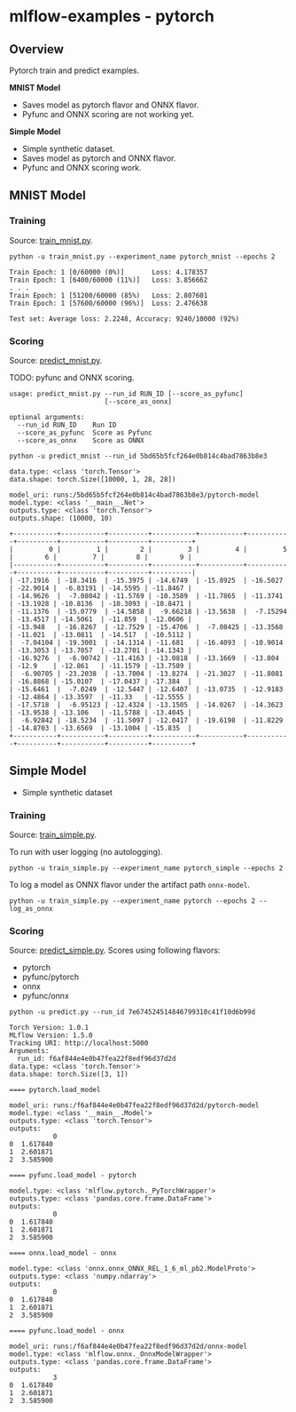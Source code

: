 # mlflow-examples - pytorch

## Overview

Pytorch train and predict examples.

**MNIST Model**
* Saves model as pytorch flavor and ONNX flavor. 
* Pyfunc and ONNX scoring are not working yet.

**Simple Model**
* Simple synthetic dataset.
* Saves model as pytorch and ONNX flavor. 
* Pyfunc and ONNX scoring work.

##  MNIST Model

### Training

Source: [train_mnist.py](train_mnist.py).

```
python -u train_mnist.py --experiment_name pytorch_mnist --epochs 2 
```

```
Train Epoch: 1 [0/60000 (0%)]       Loss: 4.178357
Train Epoch: 1 [6400/60000 (11%)]   Loss: 3.856662
. . .
Train Epoch: 1 [51200/60000 (85%)   Loss: 2.807601
Train Epoch: 1 [57600/60000 (96%)]  Loss: 2.476638

Test set: Average loss: 2.2248, Accuracy: 9240/10000 (92%)
```
		

### Scoring

Source: [predict_mnist.py](predict_mnist.py).

TODO: pyfunc and ONNX scoring.

```
usage: predict_mnist.py --run_id RUN_ID [--score_as_pyfunc]
                        [--score_as_onnx]

optional arguments:
  --run_id RUN_ID    Run ID
  --score_as_pyfunc  Score as Pyfunc
  --score_as_onnx    Score as ONNX
```

```
python -u predict_mnist --run_id 5bd65b5fcf264e0b814c4bad7863b8e3
```

```
data.type: <class 'torch.Tensor'>
data.shape: torch.Size([10000, 1, 28, 28])

model_uri: runs:/5bd65b5fcf264e0b814c4bad7863b8e3/pytorch-model
model.type: <class '__main__.Net'>
outputs.type: <class 'torch.Tensor'>
outputs.shape: (10000, 10)

+-----------+-----------+----------+-----------+-----------+-----------+----------+-----------+----------+----------+
|         0 |         1 |        2 |         3 |         4 |         5 |        6 |         7 |        8 |        9 |
|-----------+-----------+----------+-----------+-----------+-----------+----------+-----------+----------+----------|
| -17.1916  | -18.3416  | -15.3975 | -14.6749  | -15.8925  | -16.5027  | -22.9014 |  -6.83191 | -14.5595 | -11.8467 |
| -14.9626  |  -7.08042 | -11.5769 | -10.3589  | -11.7865  | -11.3741  | -13.1928 | -10.8136  | -10.3093 | -10.8471 |
| -11.1376  | -15.0779  | -14.5858 |  -9.66218 | -13.5638  |  -7.15294 | -13.4517 | -14.5061  | -11.859  | -12.0606 |
| -13.948   | -16.8267  | -12.7529 | -15.4706  |  -7.08425 | -13.3568  | -11.021  | -13.0811  | -14.517  | -10.5112 |
|  -7.04104 | -19.3001  | -14.1314 | -11.681   | -16.4093  | -10.9014  | -13.3053 | -13.7057  | -13.2701 | -14.1343 |
| -16.9276  |  -6.90742 | -11.4163 | -13.0818  | -13.1669  | -13.804   | -12.9    | -12.861   | -11.1579 | -13.7589 |
|  -6.90705 | -23.2038  | -13.7004 | -13.8274  | -21.3027  | -11.8081  | -16.8868 | -15.0107  | -17.0437 | -17.384  |
| -15.6461  |  -7.0249  | -12.5447 | -12.6407  | -13.0735  | -12.9183  | -12.4864 | -13.3597  | -11.33   | -12.5555 |
| -17.5718  |  -6.95123 | -12.4324 | -13.1505  | -14.0267  | -14.3623  | -13.9538 | -13.106   | -11.5788 | -13.4045 |
|  -6.92842 | -18.5234  | -11.5097 | -12.0417  | -19.6198  | -11.8229  | -14.8703 | -13.6569  | -13.1004 | -15.835  |
+-----------+-----------+----------+-----------+-----------+-----------+----------+-----------+----------+----------+
```


##  Simple Model

* Simple synthetic dataset

### Training

Source: [train_simple.py](train_simple.py).

To run with user logging (no autologging).
```
python -u train_simple.py --experiment_name pytorch_simple --epochs 2 
```

To log a model as ONNX flavor under the artifact path `onnx-model`.
```
python -u train_simple.py --experiment_name pytorch --epochs 2 --log_as_onnx
```

### Scoring

Source: [predict_simple.py](predict_simple.py).
Scores using following flavors:
* pytorch
* pyfunc/pytorch
* onnx
* pyfunc/onnx

```
python -u predict.py --run_id 7e674524514846799310c41f10d6b99d
```

```
Torch Version: 1.0.1
MLflow Version: 1.5.0
Tracking URI: http://localhost:5000
Arguments:
  run_id: f6af844e4e0b47fea22f8edf96d37d2d
data.type: <class 'torch.Tensor'>
data.shape: torch.Size([3, 1])

==== pytorch.load_model

model_uri: runs:/f6af844e4e0b47fea22f8edf96d37d2d/pytorch-model
model.type: <class '__main__.Model'>
outputs.type: <class 'torch.Tensor'>
outputs:
           0
0  1.617840
1  2.601871
2  3.585900

==== pyfunc.load_model - pytorch

model.type: <class 'mlflow.pytorch._PyTorchWrapper'>
outputs.type: <class 'pandas.core.frame.DataFrame'>
outputs:
           0
0  1.617840
1  2.601871
2  3.585900

==== onnx.load_model - onnx

model.type: <class 'onnx.onnx_ONNX_REL_1_6_ml_pb2.ModelProto'>
outputs.type: <class 'numpy.ndarray'>
outputs:
           0
0  1.617840
1  2.601871
2  3.585900

==== pyfunc.load_model - onnx

model_uri: runs:/f6af844e4e0b47fea22f8edf96d37d2d/onnx-model
model.type: <class 'mlflow.onnx._OnnxModelWrapper'>
outputs.type: <class 'pandas.core.frame.DataFrame'>
outputs:
           3
0  1.617840
1  2.601871
2  3.585900
```

